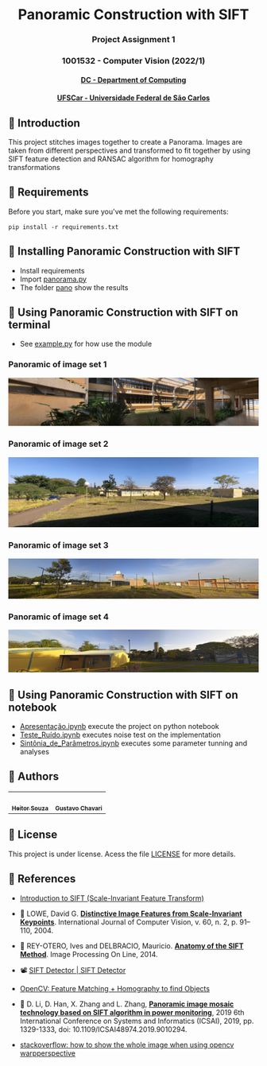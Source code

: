 <h1 align="center"> Panoramic Construction with SIFT </h1>
<h3 align="center"> Project Assignment 1</h3>
<h3 align="center"> 1001532 - Computer Vision (2022/1)</h3>
<h4 align="center"> <a href="https://site.dc.ufscar.br/"> DC - Department of Computing</a>  </h4>
<h4 align="center"> <a href="https://www.ufscar.br/">UFSCar - Universidade Federal de São Carlos</a>  </h4>


## 🔵 Introduction
This project stitches images together to create a Panorama. Images are taken from different perspectives and transformed to fit together by using SIFT feature detection and RANSAC algorithm for homography transformations

## 🔵 Requirements

Before you start, make sure you've met the following requirements:
```
pip install -r requirements.txt
```

## 🔵 Installing Panoramic Construction with SIFT

* Install requirements
* Import [panorama.py](https://github.com/souzaitor/EnC/blob/d5136434141fad0acd34484b29ca4d97b3cc28b6/2021-1/Computer%20Vision/Panorama/panorama.py)
* The folder [pano](https://github.com/souzaitor/panorama-with-sift/tree/main/pano) show the results

## 🔵 Using Panoramic Construction with SIFT on terminal

* See [example.py](https://github.com/souzaitor/EnC/blob/d5136434141fad0acd34484b29ca4d97b3cc28b6/2021-1/Computer%20Vision/Panorama/example.py) for how use the module

### Panoramic of image set 1
![](pano/pano1.jpeg)

### Panoramic of image set 2
![](pano/pano2.jpeg)

### Panoramic of image set 3
![](pano/pano3.jpeg)

### Panoramic of image set 4
![](pano/pano4.jpeg)

## 🔵 Using Panoramic Construction with SIFT on notebook
* [Apresentação.ipynb](https://github.com/souzaitor/panorama-with-sift/blob/main/Apresenta%C3%A7%C3%A3o.ipynb) execute the project on python notebook
* [Teste_Ruído.ipynb](https://github.com/souzaitor/panorama-with-sift/blob/main/Teste_Ru%C3%ADdo.ipynb) executes noise test on the implementation 
* [Sintônia_de_Parâmetros.ipynb](https://github.com/souzaitor/panorama-with-sift/blob/main/Sint%C3%B4nia_de_Par%C3%A2metros.ipynb) executes some parameter tunning and analyses

## 🔵 Authors

<table>
  <tr>
    <td align="center">
      <a href="https://github.com/souzaitor">
        <img src="https://avatars.githubusercontent.com/souzaitor" width="100px;" alt=""/><br>
        <sub>
          <b>Heitor Souza</b>
        </sub>
      </a>
    </td>
    <td align="center">
      <a href="https://github.com/gustavochavari">
        <img src="https://avatars.githubusercontent.com/gustavochavari" width="100px;" alt=""/><br>
        <sub>
          <b>Gustavo Chavari</b>
        </sub>
      </a>
    </td>
  </tr>
</table>

## 🔵 License

This project is under license. Acess the file [LICENSE](https://github.com/souzaitor/EnC/blob/d5136434141fad0acd34484b29ca4d97b3cc28b6/LICENSE) for more details.

## 🔵 References

* [Introduction to SIFT (Scale-Invariant Feature Transform) ](https://docs.opencv.org/4.x/da/df5/tutorial_py_sift_intro.html)

* 📄 LOWE, David G. [**Distinctive Image Features from Scale-Invariant Keypoints**](https://www.cs.ubc.ca/~lowe/papers/ijcv04.pdf). International Journal of Computer Vision, v. 60, n. 2, p. 91–110, 2004.

* 📄 REY-OTERO, Ives and DELBRACIO, Mauricio. [**Anatomy of the SIFT Method**](https://www.ipol.im/pub/art/2014/82/article.pdf). Image Processing On Line, 2014.

* 📽️ [SIFT Detector | SIFT Detector](https://www.youtube.com/watch?v=ram-jbLJjFg&list=PL2zRqk16wsdqXEMpHrc4Qnb5rA1Cylrhx&index=16&ab_channel=FirstPrinciplesofComputerVision)

* [OpenCV: Feature Matching + Homography to find Objects ](https://docs.opencv.org/3.4/d1/de0/tutorial_py_feature_homography.html)

*  📄 D. Li, D. Han, X. Zhang and L. Zhang, [**Panoramic image mosaic technology based on SIFT algorithm in power monitoring**](https://ieeexplore.ieee.org/document/9010294), 2019 6th International Conference on Systems and Informatics (ICSAI), 2019, pp. 1329-1333, doi: 10.1109/ICSAI48974.2019.9010294.


* [stackoverflow: how to show the whole image when using opencv warpperspective](https://stackoverflow.com/questions/13063201/how-to-show-the-whole-image-when-using-opencv-warpperspective/20355545#20355545)

